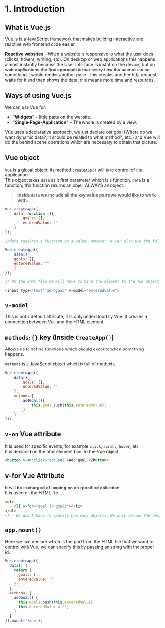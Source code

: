 # 1. Introduction

## What is Vue.js

Vue.js is a JavaScript framework that makes building interactive and reactive web frontend code easier.

**Reactive websites** - When a website is responsive to what the user does (clicks, hovers, writing, etc). On desktop or web applications this happens almost instantly because the User Interface is install on the device, but on web applications the first approach is that every time the user clicks on something it would render another page. This creates another http request, waits for it and then shows the data; this means more time and resources.

## Ways of using Vue.js

We can use Vue for:

- **"Widgets"** - little parts on the website.
- **"Single-Page-Application"** - The whole is created by a view.

Vue uses a declarative approach, we just declare our goal (Where do we want dynamic data?, it should be related to what method?, etc.) and Vue will do the behind scene operations which are necessary to obtain that picture.

## Vue object

`Vue` is a global object, its method `createApp()` will take control of the application.  
This object takes `data` as it first parameter which is a function. `data` is a function; this function returns an objet, ALWAYS an object.

> **Inside `data` we include all the key value pairs we would like to work with.**

```JavaScript
Vue.createApp({
	data: function (){
		goals: [],
		enteredValue: ""
	}
});

//data requires a function as a value. However we can also use the following syntax:

Vue.createApp({
	data(){
	goals: [],
	enteredValue: ""
	}
});

// On the HTML file we will have to bind the element to the Vue object

<input type="text" id="goal" v-model="enteredValue">
```

## `v-model`

This is not a default attribute, it is only understood by Vue. It creates a connection between Vue and the HTML element.

## `methods:{}` key (Inside `CreateApp()`)

Allows us to define functions which should execute when something happens.

`methods` is a JavaScript object which is full of methods.

```JavaScript
Vue.createApp({
	data(){
		goals: [],
		enteredValue: ""
	},
	methods:{
		addGoal(){
			this.goal.push(this.enteredValue);
		}
	}
});
```

## `v-on` Vue attribute

It is used for specific events, for example `click`, `scroll`, `hover`, etc.  
It is declared on the html element bind to the Vue object.

```HTML
<button v-on:click="addGoal">Add goal </button>
```

## v-for Vue Attribute

It will be in charged of looping on an specified collection.  
It is used on the HTML file.

```HTML
<ul>
	<li v-for="goal in goals"></li>
</ul>
<!-- We don't have to specify how many objects. We only define the desire result, which in this case is a list element. Vue will add as many as included on the collection.-->
```

## `app.mount()`

Here we can declare which is the part from the HTML file that we want to control with Vue, we can specify this by passing an string with the proper id.

```JavaScript
Vue.createApp({
  data() {
    return {
      goals: [],
      enteredValue: ''
    };
  },
  methods: {
    addGoal() {
      this.goals.push(this.enteredValue);
      this.enteredValue = '';
    }
  }
}).mount('#app');
```
